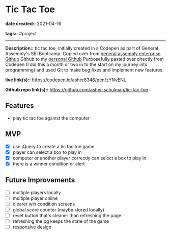 # Tic Tac Toe

**date created::** 2021-04-16

**tags::** #project
***
**Description::** tic tac toe, initially created in a Codepen as part of General Assembly's SEI Bootcamp. Copied over from [general assembly enterprise Github](https://git.generalassemb.ly/asher8346) Github to my [personal Github](https://github.com/asher-schulman/tic-tac-toe) Purposefully pasted over directly from Codepen (I did this a month or two in to the start on my journey into programming) and used Git to make bug fixes and implement new features.

**live link(s)::** https://codepen.io/asher8346/pen/zYNvENL

**Github repo link(s)::** https://github.com/asher-schulman/tic-tac-toe

## Features
- play tic tac toe against the computer
## MVP
- [x] use jQuery to create a tic tac toe game
- [x] player can select a box to play in
- [x] computer or another player correctly can select a box to play in
- [x] there is a winner condition or alert
## Future Improvements
- [ ] multiple players locally
- [ ] multiple player online
- [ ] clearer win condition screens
- [ ] global score counter (maybe stored locally)
- [ ] reset button that's cleaner than refreshing the page
- [ ] refreshing the pg keeps the state of the game
- [ ] responsive design
